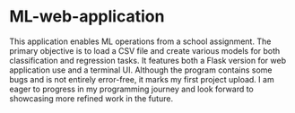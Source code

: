 # ML-web-application

This application enables ML operations from a school assignment. 
The primary objective is to load a CSV file and create various models for both 
classification and regression tasks. It features both a Flask version for web 
application use and a terminal UI. Although the program contains some bugs and 
is not entirely error-free, it marks my first project upload. I am eager to 
progress in my programming journey and look forward to showcasing more refined 
work in the future.
